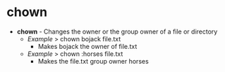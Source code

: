 # chown

- **chown** - Changes the owner or the group owner of a file or directory
	- *Example* > chown bojack file.txt
		- Makes bojack the owner of file.txt 
	- *Example* > chown :horses file.txt
		- Makes the file.txt group owner horses